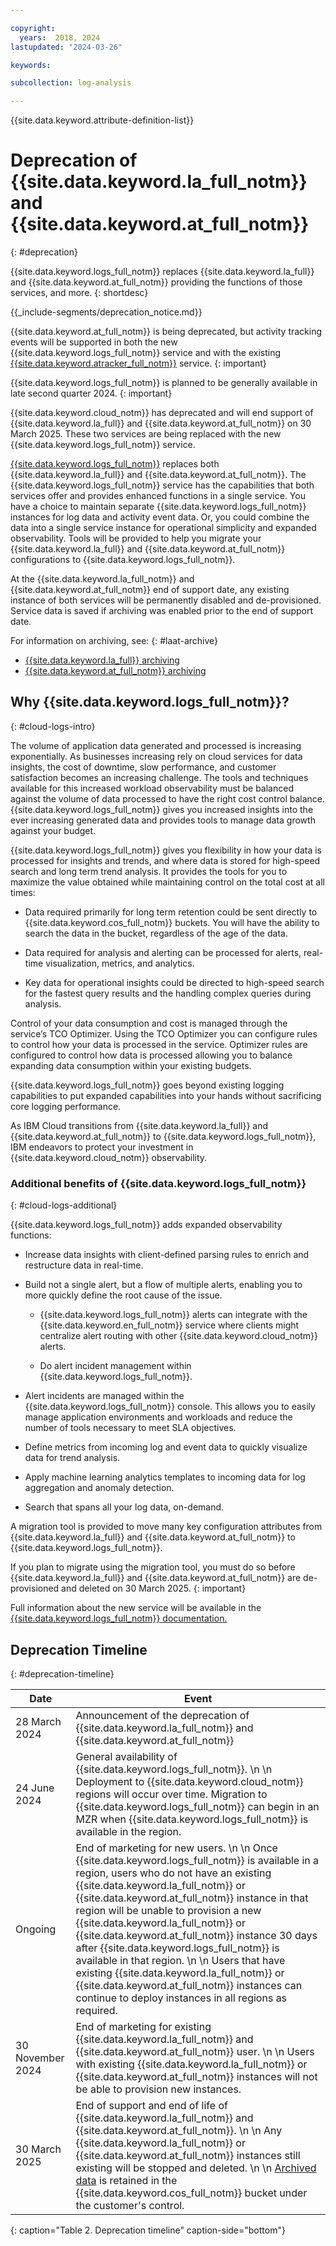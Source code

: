 ```yaml
---

copyright:
  years:  2018, 2024
lastupdated: "2024-03-26"

keywords:

subcollection: log-analysis

---
```


{{site.data.keyword.attribute-definition-list}}

# Deprecation of {{site.data.keyword.la_full_notm}} and {{site.data.keyword.at_full_notm}}
{: #deprecation}

{{site.data.keyword.logs_full_notm}} replaces {{site.data.keyword.la_full}} and {{site.data.keyword.at_full_notm}} providing the functions of those services, and more.
{: shortdesc}

<!-- common deprecation notice -->
{{_include-segments/deprecation_notice.md}}

{{site.data.keyword.at_full_notm}} is being deprecated, but activity tracking events will be supported in both the new {{site.data.keyword.logs_full_notm}} service and with the existing [{{site.data.keyword.atracker_full_notm}}](/docs/atracker) service.
{: important}

{{site.data.keyword.logs_full_notm}} is planned to be generally available in late second quarter 2024.
{: important}

{{site.data.keyword.cloud_notm}} has deprecated and will end support of {{site.data.keyword.la_full}} and {{site.data.keyword.at_full_notm}} on 30 March 2025. These two services are being replaced with the new {{site.data.keyword.logs_full_notm}} service.

[{{site.data.keyword.logs_full_notm}}](http://ibm.biz/cloudlogsannounce) replaces both {{site.data.keyword.la_full}} and {{site.data.keyword.at_full_notm}}. The {{site.data.keyword.logs_full_notm}} service has the capabilities that both services offer and provides enhanced functions in a single service. You have a choice to maintain separate {{site.data.keyword.logs_full_notm}} instances for log data and activity event data. Or, you could combine the data into a single service instance for operational simplicity and expanded observability.  Tools will be provided to help you migrate your {{site.data.keyword.la_full}} and {{site.data.keyword.at_full_notm}} configurations to {{site.data.keyword.logs_full_notm}}.

At the {{site.data.keyword.la_full_notm}} and {{site.data.keyword.at_full_notm}} end of support date, any existing instance of both services will be permanently disabled and de-provisioned. Service data is saved if archiving was enabled prior to the end of support date. 

For information on archiving, see:
{: #laat-archive}

* [{{site.data.keyword.la_full}} archiving](/docs/log-analysis?topic=log-analysis-archiving-ov)
* [{{site.data.keyword.at_full_notm}} archiving](/docs/activity-tracker?topic=activity-tracker-archiving-ov)

## Why {{site.data.keyword.logs_full_notm}}?
{: #cloud-logs-intro}

The volume of application data generated and processed is increasing exponentially.  As businesses increasing rely on cloud services for data insights, the cost of downtime, slow performance, and customer satisfaction becomes an increasing challenge. The tools and techniques available for this increased workload observability must be balanced against the volume of data processed to have the right cost control balance. {{site.data.keyword.logs_full_notm}} gives you increased insights into the ever increasing generated data and provides tools to manage data growth against your budget.

{{site.data.keyword.logs_full_notm}} gives you flexibility in how your data is processed for insights and trends, and where data is stored for high-speed search and long term trend analysis. It provides the tools for you to maximize the value obtained while maintaining control on the total cost at all times:

* Data required primarily for long term retention could be sent directly to {{site.data.keyword.cos_full_notm}} buckets. You will have the ability to search the data in the bucket, regardless of the age of the data.

* Data required for analysis and alerting can be processed for alerts, real-time visualization, metrics, and analytics.

* Key data for operational insights could be directed to high-speed search for the fastest query results and the handling complex queries during analysis.

Control of your data consumption and cost is managed through the service’s TCO Optimizer. Using the TCO Optimizer you can configure rules to control how your data is processed in the service. Optimizer rules are configured to control how data is processed allowing you to balance expanding data consumption within your existing budgets.

{{site.data.keyword.logs_full_notm}} goes beyond existing logging capabilities to put expanded capabilities into your hands without sacrificing core logging performance.

As IBM Cloud transitions from {{site.data.keyword.la_full}} and {{site.data.keyword.at_full_notm}} to {{site.data.keyword.logs_full_notm}}, IBM endeavors to protect your investment in {{site.data.keyword.cloud_notm}} observability.

### Additional benefits of {{site.data.keyword.logs_full_notm}}
{: #cloud-logs-additional}

{{site.data.keyword.logs_full_notm}} adds expanded observability functions:

* Increase data insights with client-defined parsing rules to enrich and restructure data in real-time.

* Build not a single alert, but a flow of multiple alerts, enabling you to more quickly define the root cause of the issue.

   * {{site.data.keyword.logs_full_notm}} alerts can integrate with the {{site.data.keyword.en_full_notm}} service where clients might centralize alert routing with other {{site.data.keyword.cloud_notm}} alerts.

   * Do alert incident management within {{site.data.keyword.logs_full_notm}}.

* Alert incidents are managed within the {{site.data.keyword.logs_full_notm}} console. This allows you to easily manage application environments and workloads and reduce the number of tools necessary to meet SLA objectives. 

* Define metrics from incoming log and event data to quickly visualize data for trend analysis.

* Apply machine learning analytics templates to incoming data for log aggregation and anomaly detection.

* Search that spans all your log data, on-demand.

A migration tool is provided to move many key configuration attributes from {{site.data.keyword.la_full}} and {{site.data.keyword.at_full_notm}} to {{site.data.keyword.logs_full_notm}}.

If you plan to migrate using the migration tool, you must do so before {{site.data.keyword.la_full}} and {{site.data.keyword.at_full_notm}} are de-provisioned and deleted on 30 March 2025.
{: important}

<!--Training and enablement material is being prepared <this needs an edit, it’s not really the right way to say it> to more quickly board your SRE, DevOps, and ITOps and unleash the power of new capability helping you gain the increased Observability needed to keep up with, then get ahead of the speed of technology on workloads.-->

Full information about the new service will be available in the  [{{site.data.keyword.logs_full_notm}} documentation.](/docs/cloud-logs?topic=cloud-logs-coming-soon)

## Deprecation Timeline
{: #deprecation-timeline}

| Date | Event |
|------|-------|
| 28 March 2024 | Announcement of the deprecation of {{site.data.keyword.la_full_notm}} and {{site.data.keyword.at_full_notm}} |
| 24 June 2024 | General availability of {{site.data.keyword.logs_full_notm}}.  \n  \n Deployment to {{site.data.keyword.cloud_notm}} regions will occur over time. Migration to {{site.data.keyword.logs_full_notm}} can begin in an MZR when {{site.data.keyword.logs_full_notm}} is available in the region. |
| Ongoing | End of marketing for new users.  \n  \n Once {{site.data.keyword.logs_full_notm}} is available in a region, users who do not have an existing {{site.data.keyword.la_full_notm}} or {{site.data.keyword.at_full_notm}} instance in that region will be unable to provision a new {{site.data.keyword.la_full_notm}} or {{site.data.keyword.at_full_notm}} instance 30 days after {{site.data.keyword.logs_full_notm}} is available in that region.  \n  \n Users that have existing {{site.data.keyword.la_full_notm}} or {{site.data.keyword.at_full_notm}} instances can continue to deploy instances in all regions as required. |
| 30 November 2024 | End of marketing for existing {{site.data.keyword.la_full_notm}} and {{site.data.keyword.at_full_notm}} user.  \n  \n Users with existing {{site.data.keyword.la_full_notm}} or {{site.data.keyword.at_full_notm}} instances will not be able to provision new instances.
| 30 March 2025| End of support and end of life of {{site.data.keyword.la_full_notm}} and {{site.data.keyword.at_full_notm}}.  \n  \n Any {{site.data.keyword.la_full_notm}} or {{site.data.keyword.at_full_notm}} instances still existing will be stopped and deleted.  \n  \n [Archived data](#laat-archive) is retained in the {{site.data.keyword.cos_full_notm}} bucket under the customer's control. |
{: caption="Table 2. Deprecation timeline" caption-side="bottom"}


